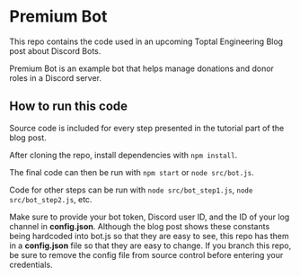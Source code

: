 # Premium Bot

This repo contains the code used in an upcoming Toptal Engineering Blog post about Discord Bots.

Premium Bot is an example bot that helps manage donations and donor roles in a Discord server.

## How to run this code

Source code is included for every step presented in the tutorial part of the blog post.

After cloning the repo, install dependencies with `npm install`.

The final code can then be run with `npm start` or `node src/bot.js`.

Code for other steps can be run with `node src/bot_step1.js`, `node src/bot_step2.js`, etc.

Make sure to provide your bot token, Discord user ID, and the ID of your log channel in **config.json**. Although the blog post shows these constants being hardcoded into bot.js so that they are easy to see, this repo has them in a **config.json** file so that they are easy to change. If you branch this repo, be sure to remove the config file from source control before entering your credentials.
